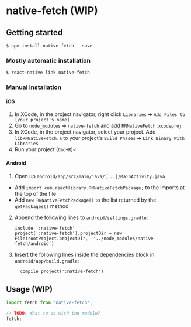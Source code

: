 
# native-fetch (WIP)

## Getting started

`$ npm install native-fetch --save`

### Mostly automatic installation

`$ react-native link native-fetch`

### Manual installation


#### iOS

1. In XCode, in the project navigator, right click `Libraries` ➜ `Add Files to [your project's name]`
2. Go to `node_modules` ➜ `native-fetch` and add `RNNativeFetch.xcodeproj`
3. In XCode, in the project navigator, select your project. Add `libRNNativeFetch.a` to your project's `Build Phases` ➜ `Link Binary With Libraries`
4. Run your project (`Cmd+R`)<

#### Android

1. Open up `android/app/src/main/java/[...]/MainActivity.java`
  - Add `import com.reactlibrary.RNNativeFetchPackage;` to the imports at the top of the file
  - Add `new RNNativeFetchPackage()` to the list returned by the `getPackages()` method
2. Append the following lines to `android/settings.gradle`:
  	```
  	include ':native-fetch'
  	project(':native-fetch').projectDir = new File(rootProject.projectDir, 	'../node_modules/native-fetch/android')
  	```
3. Insert the following lines inside the dependencies block in `android/app/build.gradle`:
  	```
      compile project(':native-fetch')
  	```

## Usage (WIP)
```javascript
import fetch from 'native-fetch';

// TODO: What to do with the module?
fetch;
```
  
